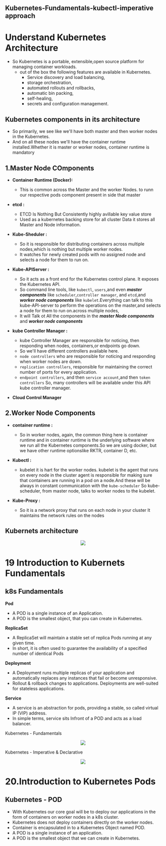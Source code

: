 ## Kubernetes-Fundamentals-kubectl-imperative approach
# Understand Kubernetes Architecture
- So Kubernetes is a portable, extensible,open source platform for managing container workloads.
    - out of the box the following features are available in Kubernetes.
        - Service discovery and load balancing,
        - storage orchestration, 
        - automated rollouts and rollbacks,
        - automatic bin packing, 
        - self-healing,
        - secrets and configuration management.

##  Kubernetes components in its architecture
- So primarily, we see like we'll have both master and then worker nodes in the Kubernetes.
- And on all these nodes we'll have the container runtime installed.Whether it is master or worker nodes,
container runtime is mandatory

## 1.Master Node COmponents

*  **Container Runtime (Docker):** 
    - This is common across the Master and the worker Nodes. to runn our respective pods component present in side that master  
* **etcd :**
    - ETCD Is Nothing But Consistently highly avillable key value store
    - Used as a kubernetes backing store for all cluster Data it stores all Master and Node information.
* **Kube-Sheduler :**
    - So it is responsible for distributing containers across multiple nodes,which is nothing but multiple worker nodes.
    - It watches for newly created pods with no assigned node and selects a node for them to run on.
* **Kube-APIServer :**
    - So it acts as a front end for the Kubernetes control plane. It exposes the Kubernetes API.
    - So command line tools, like `kubectl`, `users`,and even ***master components*** like `scheduler`,`controller manager`, and `etcd`,and ***worker node components*** like `kubelet`.Everything can talk to this kube-API-server to perform the operations on the master,and selects a node for them to run on.across multiple nodes,
    - It will Talk ot All the components in the ***master Node components*** and ***worker node components***

* **kube Controller Manager :**
    - kube Controller Manager are responsible for noticing, then responding when nodes, containers,or endpoints go down.
    - So we'll have different controllers available here.
    - `node controllers` who are responsible for noticing and responding when worker nodes are down.
    - `replication controllers`, responsible for maintaining the correct number of ports for every application.
    - `endpoint controllers`, and then `service account`,and then `token controllers` So, many controllers will be available under this API kube controller manager.

* **Cloud Control Manager**
    

## 2.Worker Node Components
* **container runtime :**  
    - So in worker nodes, again, the common thing here is container runtime and in container runtime is the underlying software where we run all the Kubernetes components.So we are using docker, but we have other runtime optionslike RKTR, container D, etc.

* **Kubectl :** 
    - kubelet it is hart for the worker nodes. kubelet is the agent that runs on every node in the cluster agent is responsible for making sure that containers are running in a pod on a node.And these will be always in constant communication with the `kube-scheduler` So kube-scheduler, from master node, talks to worker nodes to the kubelet.

* **Kube-Proxy :**
    -  So it is a network proxy that runs on each node in your cluster It maintains the network rules on the nodes
## Kubernets architecture

<p align="center">
  <img src="https://github.com/sudheermuthyala/AKSDOCS/blob/main/03-Kubernetes-Fundamentals-kubectl-imperative%20approach/2022-11-30-14-39-01.png" />
    </p>

# 19 Introduction to Kubernets Fundamentals
## k8s Fundamentals

 **Pod**
- A POD is a single instance of an Application. 
- A POD is the smallest object, that you can create in Kubernetes.

**ReplicaSet**
- A ReplicaSet will maintain a stable set of replica Pods running at any given time. 
- In short, it is often used to guarantee the availability of a specified number of identical Pods

**Deployment**
- A Deployment runs multiple replicas of your application and automatically replaces any instances that fail or become unresponsive.
- Rollout & rollback changes to applications. Deployments are well-suited for stateless applications.

**Service**
- A service is an abstraction for pods, providing a stable, so called virtual IP (VIP) address.
- In simple terms, service sits Infront of a POD and acts as a load balancer. 

Kubernetes - Fundamentals

<p align="center">
  <img src="https://github.com/sudheermuthyala/AKSDOCS/blob/main/03-Kubernetes-Fundamentals-kubectl-imperative%20approach/2022-12-29-12-01-47.png" />
    </p>

Kubernetes - Imperative & Declarative

<p align="center">
  <img src="https://github.com/sudheermuthyala/AKSDOCS/blob/main/03-Kubernetes-Fundamentals-kubectl-imperative%20approach/2022-12-29-12-21-20.png" />
    </p>



# 20.Introduction to Kubernetes Pods

## Kubernetes - POD
- With Kubernetes our core goal will be to deploy our applications in the form of containers on worker nodes in a k8s cluster.
- Kubernetes does not deploy containers directly on the worker nodes.
- Container is encapsulated in to a Kubernetes Object named POD.
- A POD is a single instance of an application.
- A POD is the smallest object that we can create in Kubernetes. 




